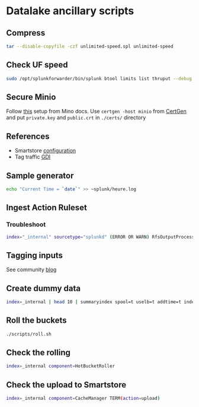 # Datalake ancillary scripts

## Compress

```bash
tar --disable-copyfile -czf unlimited-speed.spl unlimited-speed
```

## Check UF speed

```bash
sudo /opt/splunkforwarder/bin/splunk btool limits list thruput --debug
```

## Secure Minio

Follow [this](https://min.io/docs/minio/linux/operations/network-encryption.html)
setup from Mino docs.
Use `certgen -host minio` from [CertGen](https://github.com/minio/certgen#install)
and put `private.key` and `public.crt` in `./certs/` directory

## References

- Smartstore [configuration](https://blog.arcusdata.io/minio-and-splunk)
- Tag traffic [GDI](https://community.splunk.com/t5/Getting-Data-In/Universal-Forwarder-Tag-or-add-identifier-to-data-to-distinguish/m-p/475448)

## Sample generator

```bash
echo "Current Time = `date`" >> ~splunk/heure.log
```

## Ingest Action Ruleset

### Troubleshoot

```bash
index="_internal" sourcetype="splunkd" (ERROR OR WARN) RfsOutputProcessor OR S3Client
```

## Tagging inputs

See community [blog](https://community.splunk.com/t5/Getting-Data-In/Universal-Forwarder-Tag-or-add-identifier-to-data-to-distinguish/m-p/475448)

## Create dummy data

```bash
index=_internal | head 10 | summaryindex spool=t uselb=t addtime=t index="cust0"
```

## Roll the buckets

```bash
./scripts/roll.sh
```

## Check the rolling

```bash
index=_internal component=HotBucketRoller
```

## Check the upload to Smartstore

```bash
index=_internal component=CacheManager TERM(action=upload)
```
